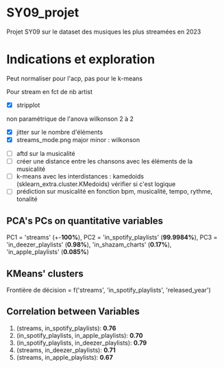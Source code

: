 # SY09_projet

Projet SY09 sur le dataset des musiques les plus streamées en 2023

# Indications et exploration

Peut normaliser pour l'acp, pas pour le k-means

Pour stream en fct de nb artist

- [X] stripplot

non paramétrique de l'anova wilkonson 2 à 2

- [X] jitter sur le nombre d'éléments
- [X] streams_mode.png major minor : wilkonson

* [ ] aftd sur la musicalité
* [ ] créer une distance entre les chansons avec les éléments de la musicalité
* [ ] k-means avec les interdistances : kamedoids (sklearn_extra.cluster.KMedoids)
  vérifier si c'est logique
* [ ] prédiction sur musicalité en fonction bpm, musicalité, tempo, rythme, tonalité

## PCA's PCs on quantitative variables

PC1 =  'streams' (+-**100%**),
PC2 = 'in_spotify_playlists' (**99.9984%**),
PC3 = 'in_deezer_playlists' (**0.98%**), 'in_shazam_charts' (**0.17%**), 'in_apple_playlists' (**0.085%**)

## KMeans' clusters

Frontière de décision = f('streams', 'in_spotify_playlists', 'released_year')

## Correlation between Variables

1. (streams, in_spotify_playlists): **0.76**
2. (in_spotify_playlists, in_apple_playlists): **0.70**
3. (in_spotify_playlists, in_deezer_playlists): **0.79**
4. (streams, in_deezer_playlists): **0.71**
5. (streams, in_apple_playlists): **0.67**
